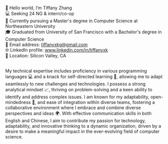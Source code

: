 👋 Hello world, I’m Tiffany Zhang<br>
💻 Seeking 24 NG & intern/co-op<br>
📖 Currently pursuing a Master's degree in Computer Science at Northeastern University<br>
🎓 Graduated from University of San Francisco with a Bachelor's degree in Computer Science<br>
📧 Email address: tiffanyxkg@gmail.com<br>
🌐 LinkedIn profile: www.linkedin.com/in/tiffanyxk<br>
📍 Location: Silicon Valley, CA<br><br>

My technical expertise includes proficiency in various programming languages 💻 and a knack for self-directed learning 📖, allowing me to adapt seamlessly to new challenges and technologies. I possess a strong analytical mindset 📈, thriving on problem-solving and a keen ability to identify and address complex issues. I am known for my adaptability, open-mindedness 🧠, and ease of integration within diverse teams, fostering a collaborative environment where I embrace and combine diverse perspectives and ideas 🌍. With effective communication skills in both English and Chinese, I aim to contribute my passion for technology, adaptability, and innovative thinking to a dynamic organization, driven by a desire to make a meaningful impact in the ever-evolving field of computer science.

<!---
Tiffanyxk3/Tiffanyxk3 is a ✨ special ✨ repository because its `README.md` (this file) appears on your GitHub profile.
You can click the Preview link to take a look at your changes.
--->
